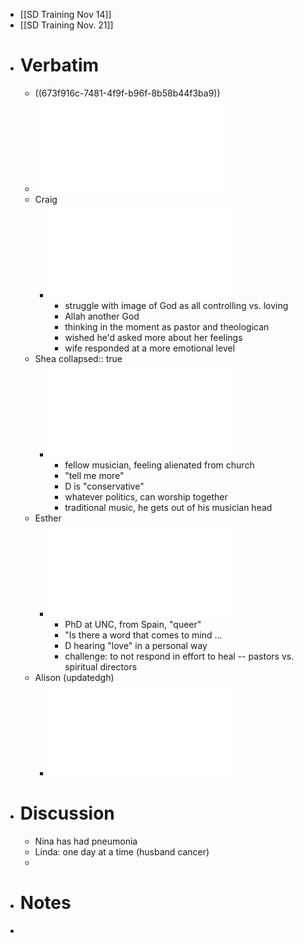 - [[SD Training Nov 14]]
- [[SD Training Nov. 21]]
- # Verbatim
	- ((673f916c-7481-4f9f-b96f-8b58b44f3ba9))
	- ![Epiphany_Cycle_-_Oct_27_2022_-_7-31_PM_1733345955829_0-rotated.pdf](../assets/Epiphany_Cycle_-_Oct_27_2022_-_7-31_PM_1733345955829_0-rotated_1733346438245_0.pdf)
	- Craig
		- ![Verbatim 1 - Craig Sefa.pdf](../assets/Verbatim_1_-_Craig_Sefa_1733345866184_0.pdf)
			- struggle with image of God as all controlling vs. loving
			- Allah another God
			- thinking in the moment as pastor and theologican
			- wished he'd asked more about her feelings
			- wife responded at a more emotional level
	- Shea
	  collapsed:: true
		- ![Verbatim_Shea_Watts.pdf](../assets/Verbatim_Shea_Watts_1733345912707_0.pdf)
			- fellow musician, feeling alienated from church
			- "tell me more"
			- D is "conservative"
			- whatever politics, can worship together
			- traditional music, he gets out of his musician head
	- Esther
		- ![Hethcox verbatim.pdf](../assets/Hethcox_verbatim_1733345928943_0.pdf)
			- PhD at UNC, from Spain, "queer"
			- "Is there a word that comes to mind ...
			- D hearing "love" in a personal way
			- challenge: to not respond in effort to heal -- pastors vs. spiritual directors
	- Alison (updatedgh)
		- ![alison-verbatim template updated.pdf](../assets/alison-verbatim_template_updated_1733345944127_0.pdf)
- # Discussion
	- Nina has had pneumonia
	- Linda: one day at a time (husband cancer)
	-
- # Notes
-